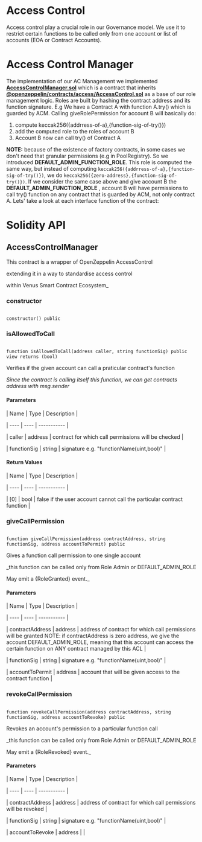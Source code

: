 # Access Control

Access control play a crucial role in our Governance model. We use it to restrict certain functions to be called only from one account or list of accounts (EOA or Contract Accounts).




# Access Control Manager
The implementation of our AC Management we implemented [**AccessControlManager.sol**](https://github.com/VenusProtocol/isolated-pools/blob/main/contracts/Governance/AccessControlManager.sol)  which is a contract that inherits  [**@openzeppelin/contracts/access/AccessControl.sol**](https://github.com/OpenZeppelin/openzeppelin-contracts/blob/master/contracts/access/AccessControl.sol) as a base of our role management logic.
Roles are built by hashing the contract address and its function signature.
E.g We have a Contract A with function A.try() which is guarded by ACM.
Calling giveRolePermission for account B will basically do:
1. compute keccak256({addrress-of-a},{function-sig-of-try()})
2. add the computed role to the roles of account B
3. Account B now can call try() of Contract A

**NOTE:** because of the existence of factory contracts, in some cases we don't need that granular permissions (e.g in PoolRegistry). So we introduced **DEFAULT_ADMIN_FUNCTION_ROLE**.
This role is computed the same way, but instead of computing `keccak256({addrress-of-a},{function-sig-of-try()})`, we do `keccak256({zero-address},{function-sig-of-try()})`. 
If we consider the same case above and give account B the **DEFAULT_ADMIN_FUNCTION_ROLE** , account B will have permissions to call try() function on any contract that is guarded by ACM, not only contract A.
Lets' take a look at each interface function of the contract:

# Solidity API

  

## AccessControlManager

  

This contract is a wrapper of OpenZeppelin AccessControl

extending it in a way to standardise access control

within Venus Smart Contract Ecosystem_

  

### constructor

  

```solidity

constructor() public

```

  

### isAllowedToCall

  

```solidity

function isAllowedToCall(address caller, string functionSig) public view returns (bool)

```

  

Verifies if the given account can call a praticular contract's function

  

_Since the contract is calling itself this function, we can get contracts address with msg.sender_

  

#### Parameters

  

| Name | Type | Description |

| ---- | ---- | ----------- |

| caller | address | contract for which call permissions will be checked |

| functionSig | string | signature e.g. "functionName(uint,bool)" |

  

#### Return Values

  

| Name | Type | Description |

| ---- | ---- | ----------- |

| [0] | bool | false if the user account cannot call the particular contract function |

  

### giveCallPermission

  

```solidity

function giveCallPermission(address contractAddress, string functionSig, address accountToPermit) public

```

  

Gives a function call permission to one single account

  

_this function can be called only from Role Admin or DEFAULT_ADMIN_ROLE

May emit a {RoleGranted} event._

  

#### Parameters

  

| Name | Type | Description |

| ---- | ---- | ----------- |

| contractAddress | address | address of contract for which call permissions will be granted NOTE: if contractAddress is zero address, we give the account DEFAULT_ADMIN_ROLE, meaning that this account can access the certain function on ANY contract managed by this ACL |

| functionSig | string | signature e.g. "functionName(uint,bool)" |

| accountToPermit | address | account that will be given access to the contract function |

  

### revokeCallPermission

  

```solidity

function revokeCallPermission(address contractAddress, string functionSig, address accountToRevoke) public

```

  

Revokes an account's permission to a particular function call

  

_this function can be called only from Role Admin or DEFAULT_ADMIN_ROLE

May emit a {RoleRevoked} event._

  

#### Parameters

  

| Name | Type | Description |

| ---- | ---- | ----------- |

| contractAddress | address | address of contract for which call permissions will be revoked |

| functionSig | string | signature e.g. "functionName(uint,bool)" |

| accountToRevoke | address | |